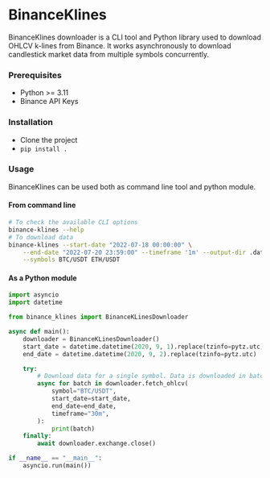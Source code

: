 # BinanceKlines

BinanceKlines downloader is a CLI tool and Python library used to download OHLCV k-lines from Binance. It works asynchronously to download candlestick market data from multiple symbols concurrently.


### Prerequisites

- Python >= 3.11
- Binance API Keys


### Installation

- Clone the project
- `pip install .`


### Usage

BinanceKlines can be used both as command line tool and python module.

#### From command line

```sh
# To check the available CLI options
binance-klines --help
# To download data
binance-klines --start-date "2022-07-18 00:00:00" \
    --end-date "2022-07-20 23:59:00" --timeframe '1m' --output-dir .data/ \
    --symbols BTC/USDT ETH/USDT
```

#### As a Python module

```py
import asyncio
import datetime

from binance_klines import BinanceKLinesDownloader

async def main():
    downloader = BinanceKLinesDownloader()
    start_date = datetime.datetime(2020, 9, 1).replace(tzinfo=pytz.utc)
    end_date = datetime.datetime(2020, 9, 2).replace(tzinfo=pytz.utc)

    try:
        # Download data for a single symbol. Data is downloaded in batches.
        async for batch in downloader.fetch_ohlcv(
            symbol="BTC/USDT",
            start_date=start_date,
            end_date=end_date,
            timeframe="30m",
        ):
            print(batch)
    finally:
        await downloader.exchange.close()

if __name__ == "__main__":
    asyncio.run(main())
```
